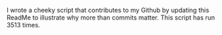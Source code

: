 I wrote a cheeky script that contributes to my Github by updating this ReadMe to illustrate why more than commits matter. This script has run 3513 times.